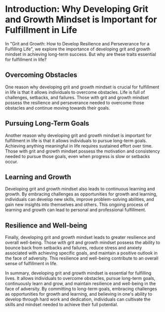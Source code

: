 Introduction: Why Developing Grit and Growth Mindset is Important for Fulfillment in Life
==================================================================================================

In "Grit and Growth: How to Develop Resilience and Perseverance for a Fulfilling Life", we explore the importance of developing grit and growth mindset in achieving long-term success. But why are these traits essential for fulfillment in life?

Overcoming Obstacles
--------------------

One reason why developing grit and growth mindset is crucial for fulfillment in life is that it allows individuals to overcome obstacles. Life is full of challenges, setbacks, and failures. Those with grit and growth mindset possess the resilience and perseverance needed to overcome those obstacles and continue moving towards their goals.

Pursuing Long-Term Goals
------------------------

Another reason why developing grit and growth mindset is important for fulfillment in life is that it allows individuals to pursue long-term goals. Achieving anything meaningful in life requires sustained effort over time. Those with grit and growth mindset possess the motivation and consistency needed to pursue those goals, even when progress is slow or setbacks occur.

Learning and Growth
-------------------

Developing grit and growth mindset also leads to continuous learning and growth. By embracing challenges as opportunities for growth and learning, individuals can develop new skills, improve problem-solving abilities, and gain new insights into themselves and others. This ongoing process of learning and growth can lead to personal and professional fulfillment.

Resilience and Well-being
-------------------------

Finally, developing grit and growth mindset leads to greater resilience and overall well-being. Those with grit and growth mindset possess the ability to bounce back from setbacks and failures, reduce stress and anxiety associated with achieving specific goals, and maintain a positive outlook in the face of adversity. This resilience and well-being contribute to an overall sense of fulfillment in life.

In summary, developing grit and growth mindset is essential for fulfilling lives. It allows individuals to overcome obstacles, pursue long-term goals, continuously learn and grow, and maintain resilience and well-being in the face of adversity. By committing to long-term goals, embracing challenges as opportunities for growth and learning, and believing in one's ability to develop through hard work and dedication, individuals can cultivate the skills and mindset needed to achieve their full potential.
